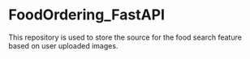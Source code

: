 # FoodOrdering_FastAPI
This repository is used to store the source for the food search feature based on user uploaded images.
